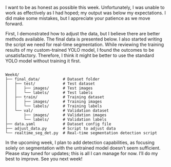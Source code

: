I want to be as honest as possible this week. Unfortunately, I was unable to work as effectively as I had hoped; my output was below my expectations. I did make some mistakes, but I appreciate your patience as we move forward.

First, I demonstrated how to adjust the data, but I believe there are better methods available. The final data is presented below. I also started writing the script we need for real-time segmentation. While reviewing the training results of my custom-trained YOLO model, I found the outcomes to be unsatisfactory. Therefore, I think it might be better to use the standard YOLO model without training it first.

```

Week4/
├── final_data/          # Dataset folder
│   ├── test/            # Test dataset
│   │   ├── images/      # Test images
│   │   └── labels/      # Test labels
│   ├── train/           # Training dataset
│   │   ├── images/      # Training images
│   │   └── labels/      # Training labels
│   └── val/             # Validation dataset
│       ├── images/      # Validation images
│       └── labels/      # Validation labels
├── data.yaml            # Dataset config file
├── adjust_data.py       # Script to adjust data
└── realtime_seg_det.py  # Real-time segmentation detection script

```


In the upcoming week, I plan to add detection capabilities, as focusing solely on segmentation with the untrained model doesn’t seem sufficient. Please stay tuned for updates; this is all I can manage for now. I’ll do my best to improve. See you next week!
